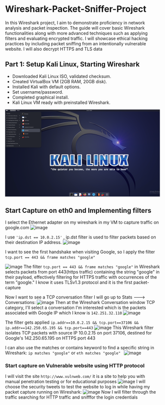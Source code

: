# Wireshark-Packet-Sniffer-Project

In this Wireshark project, I aim to demonstrate proficiency in network analysis and packet inspection. The guide will cover basic Wireshark functionalities along with more advanced techniques such as applying filters and evaluating encrypted traffic. I will showcase ethical hacking practices by including packet sniffing from an intentionally vulnerable website. I will also decrypt HTTPS and TLS data

## Part 1: Setup Kali Linux, Starting Wireshark

- Downloaded Kali Linux ISO, validated checksum.
- Created VirtualBox VM (2GB RAM, 20GB disk).
- Installed Kali with default options.
- Set username/password.
- Completed graphical install.
- Kali Linux VM ready with preinstalled Wireshark.

<img src="Wireshark%20Project%20images/setup.png" alt="Setup Image" width="1000"/>


## Start Capture on eth0 and Implementing filters 
I select the Ethernet adapter on my wireshark in my VM to capture traffic on google.com
![image](https://github.com/mubarizsaeed/Wireshark-Packet-Sniffer-Project/assets/98554238/0757f772-1656-4bbe-ad73-4ae3c9ab8444)

I use `'ip.dst == 10.0.2.15'` , ip.dst filter is used to filter packets based on their destination IP address. 
![image](https://github.com/mubarizsaeed/Wireshark-Packet-Sniffer-Project/assets/98554238/7684208f-ef20-458a-8d3e-9b7573a9247f)

I want to see the first handshake when visiting Google, so I apply the filter `tcp.port == 443 && frame matches "google"`

![image](https://github.com/mubarizsaeed/Wireshark-Packet-Sniffer-Project/assets/98554238/b6e23d29-254f-4fe5-98fc-4e29927303b6)
The filter `tcp.port == 443 && frame matches "google"` in Wireshark selects packets from port 443(https traffic) containing the string "google" in their payload, effectively filtering for HTTPS traffic with occurrences of the term "google." I know it uses TLSv1.3 protocol and it is the first packet-capture

Now I want to see a TCP conversation filter I will go up to Stats ---> Conversations:
![image](https://github.com/mubarizsaeed/Wireshark-Packet-Sniffer-Project/assets/98554238/84a880aa-6c7a-4628-93a2-74f18a427245)
Then at the Wireshark Conversation window TCP category, I'll select a conversation I'm interested which is the packets associated with Google IP which I know is `142.251.32.110`
![image](https://github.com/mubarizsaeed/Wireshark-Packet-Sniffer-Project/assets/98554238/f41c344f-5112-42d2-8047-bb238e9aa22b)

The filter gets applied `ip.addr==10.0.2.15 && tcp.port==37106 && ip.addr==142.250.65.195 && tcp.port==443`
![image](https://github.com/mubarizsaeed/Wireshark-Packet-Sniffer-Project/assets/98554238/5ffb9127-9796-45eb-b9c7-7b6ae6e7da92)
This Wireshark filter isolates TCP packets with source IP 10.0.2.15 on port 37106, destined for Google's 142.250.65.195 on HTTPS port 443

I can also use the matches or contains keyword to find a specific string in Wireshark: `ip matches "google"` or `eth matches "google" `
![image](https://github.com/mubarizsaeed/Wireshark-Packet-Sniffer-Project/assets/98554238/07418985-36e7-4d93-a3a4-923331f25312)

### Start capture on Vulnerable website using HTTP protocol  
I will visit the site `http://www.vulnweb.com/` it is a site to help you with manual penetration testing or for educational purposes
![image](https://github.com/mubarizsaeed/Wireshark-Packet-Sniffer-Project/assets/98554238/06985044-b088-4cc3-8d4c-48044b7f144f)
I will choose the security tweets to test the website to log in while having my packet capture running on Wireshark:
![image](https://github.com/mubarizsaeed/Wireshark-Packet-Sniffer-Project/assets/98554238/8655b84d-98f6-43c5-bf9f-27c280416e9a)
Now I will filter through the traffic searching for HTTP traffic and snifffor the login credentials 
